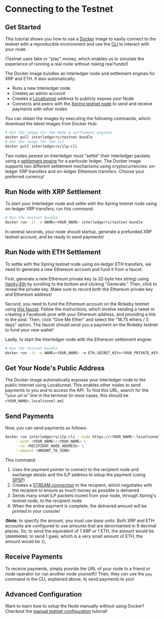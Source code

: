 # Connecting to the Testnet

## Get Started

This tutorial shows you how to use a [Docker](https://www.docker.com/products/docker-desktop) image to easily connect to the testnet with a reproducible environment and use the [CLI](https://hub.docker.com/r/interledgerrs/ilp-cli) to interact with your node.

(Testnet uses fake or "play" money, which enables us to simulate the experience of running a real node without risking real funds!)

The Docker image bundles an Interledger node and settlement engines for XRP and ETH. It also automatically:

- Runs a new Interledger node
- Creates an admin account
- Creates a [Localtunnel](https://localtunnel.github.io/www/) address to publicly expose your Node
- Connects and peers with the [Xpring testnet node](https://xpring.io/ilp-testnet-creds) to send and receive payments with other nodes

You can obtain the images by executing the following commands, which download the latest images from Docker Hub:

```bash
# Get the image for the Node & settlement engines
docker pull interledgerrs/testnet-bundle
# Get the image for the CLI
docker pull interledgerrs/ilp-cli
```

Two nodes peered on Interledger must "settle" their Interledger packets using a [settlement engine](https://github.com/interledgerjs/settlement-core) for a particular ledger. The Docker image supports two different settlement mechanisms using cryptocurrencies: on-ledger XRP transfers and on-ledger Ethereum transfers. Choose your preferred currency!

## Run Node with XRP Settlement

To start your Interledger node and settle with the Xpring testnet node using on-ledger XRP transfers, run this command:

```bash
# Run the testnet bundle
docker run -it -e NAME=<YOUR_NAME> interledgerrs/testnet-bundle
```

In several seconds, your node should startup, generate a prefunded XRP testnet account, and be ready to send payments!

## Run Node with ETH Settlement

To settle with the Xpring testnet node using on-ledger ETH transfers, we need to generate a new Ethereum account and fund it from a faucet.

First, generate a new Ethereum private key (a 32-byte hex string) using [Vanity-Eth](https://vanity-eth.tk) by scrolling to the bottom and clicking "Generate." Then, click to reveal the private key. Make sure to record both the Ethereum private key and Ethereum address!

Second, you need to fund the Ethereum account on the Rinkeby testnet using [this faucet](https://faucet.rinkeby.io). Follow the instructions, which involve sending a tweet or creating a Facebook post with your Ethereum address, and providing a link to the post. Then, click "Give Me Ether" and select the "18.75 ethers / 3 days" option. The faucet should send you a payment on the Rinkeby testnet to fund your new wallet!

Lastly, to start the Interledger node with the Ethereum settlement engine:

```bash
# Run the testnet bundle
docker run -it -e NAME=<YOUR_NAME> -e ETH_SECRET_KEY=<YOUR_PRIVATE_KEY> interledgerrs/testnet-bundle
```

## Get Your Node's Public Address

The Docker image automatically exposes your Interledger node to the public internet using Localtunnel. This enables other nodes to send payments to you and to access the API. To find this URL, search for the "your url is" line in the terminal (in most cases, this should be `<YOUR_NAME>.localtunnel.me`).

## Send Payments

Now, you can send payments as follows:

```bash
docker run interledgerrs/ilp-cli --node https://<YOUR_NAME>.localtunnel.me pay <YOUR_NAME> \
     --auth <YOUR_NAME>:<YOUR_NAME> \
     --to <RECIPIENT_NODE_ADDRESS> \
     --amount <AMOUNT_TO_SEND>
```

This command:

1. Uses the payment pointer to connect to the recipient node and exchange details and the ILP address to setup the payment (using [SPSP](https://interledger.org/rfcs/0009-simple-payment-setup-protocol/))
1. Creates a [STREAM connection](https://interledger.org/rfcs/0029-stream/) to the recipient, which negotiates with the recipient to ensure as much money as possible is delivered
1. Sends many small ILP packets routed from your node, through Xpring's testnet node, to the recipient node
1. When the entire payment is complete, the delivered amount will be printed in your console!

(**Note**: to specify the amount, you must use _base units_. Both XRP and ETH accounts are configured to use amounts that are denomianted in 9 decimal places. So, to send the equivalent of 1 XRP or 1 ETH, the amount would be `1000000000`; to send 1 gwei, which is a very small amount of ETH, the amount would be `1`).

## Receive Payments

To receive payments, simply provide the URL of your node to a friend or node operator (or run another node yourself)! Then, they can use the `pay` command in the CLI, explained above, to send payments to you!

## Advanced Configuration

Want to learn how to setup the Node manually without using Docker? Checkout the [manual testnet configuration](./manual-config.md) tutorial!
